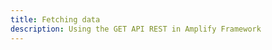 ```yaml
---
title: Fetching data
description: Using the GET API REST in Amplify Framework
---
```


<inline-fragment platform="js" src="~/lib/restapi/fragments/js/fetch.md"></inline-fragment> <inline-fragment platform="ios" src="~/lib/restapi/fragments/ios/fetch.md"></inline-fragment> <inline-fragment platform="android" src="~/lib/restapi/fragments/android/fetch.md"></inline-fragment>
